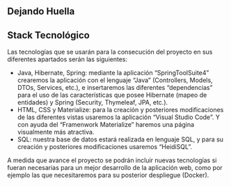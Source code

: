 ## Dejando Huella

## Stack Tecnológico

Las tecnologías que se usarán para la consecución del proyecto en sus diferentes apartados serán las siguientes:

- Java, Hibernate, Spring: mediante la aplicación “SpringToolSuite4” crearemos la aplicación con el lenguaje “Java” (Controllers, Models, DTOs, Services, etc.), e insertaremos las diferentes “dependencias” para el uso de las características que posee Hibernate (mapeo de entidades) y Spring (Security, Thymeleaf, JPA, etc.).
- HTML, CSS y Materialize: para la creación y posteriores modificaciones de las diferentes vistas usaremos la aplicación “Visual Studio Code”. Y con ayuda del “Framenwork Materialize” haremos una página visualmente más atractiva.
- SQL: nuestra base de datos estará realizada en lenguaje SQL, y para su creación y posteriores modificaciones usaremos “HeidiSQL”.
  
A medida que avance el proyecto se podrán incluir nuevas tecnologías si fueran necesarias para un mejor desarrollo de la aplicación web, como por ejemplo las que necesitaremos para su posterior despliegue (Docker).